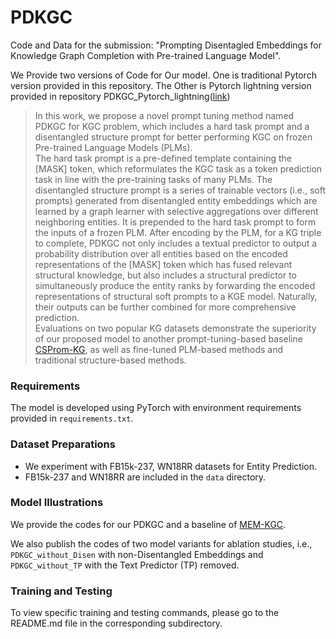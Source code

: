 # PDKGC

Code and Data for the submission: "Prompting Disentagled Embeddings for Knowledge Graph Completion with Pre-trained Language Model".

We Provide two versions of Code for Our model. One is traditional Pytorch version provided in this repository. The Other is Pytorch lightning version provided in repository PDKGC_Pytorch_lightning([link](https://github.com/zeng-orc/PDKGC_Pytorch_lightning))

>In this work, we propose a novel prompt tuning method named PDKGC for KGC problem, which includes a hard task prompt and a disentangled structure prompt for better performing KGC on frozen Pre-trained Language Models (PLMs).
<br>The hard task prompt is a pre-defined template containing the [MASK] token, which reformulates the KGC task as a token prediction task in line with the pre-training tasks of many PLMs.
The disentangled structure prompt is a series of trainable vectors (i.e., soft prompts) generated from disentangled entity embeddings which are learned by a graph learner with selective aggregations over different neighboring entities. It is prepended to the hard task prompt to form the inputs of a frozen PLM.
After encoding by the PLM, for a KG triple to complete, PDKGC not only includes a textual predictor to output a probability distribution over all entities based on the encoded representations of the [MASK] token which has fused relevant structural knowledge, but also includes a structural predictor to simultaneously produce the entity ranks by forwarding the encoded representations of structural soft prompts to a KGE model.
Naturally, their outputs can be further combined for more comprehensive prediction.
<br>Evaluations on two popular KG datasets demonstrate the superiority of our proposed model to another prompt-tuning-based baseline [CSProm-KG](https://arxiv.org/abs/2307.01709), as well as fine-tuned PLM-based methods and traditional structure-based methods.


### Requirements

The model is developed using PyTorch with environment requirements provided in `requirements.txt`.

### Dataset Preparations

- We experiment with FB15k-237, WN18RR datasets for Entity Prediction.
- FB15k-237 and WN18RR are included in the `data` directory.

### Model Illustrations

We provide the codes for our PDKGC and a baseline of [MEM-KGC](https://ieeexplore.ieee.org/document/9540703).

We also publish the codes of two model variants for ablation studies, i.e., `PDKGC_without_Disen` with non-Disentangled Embeddings and `PDKGC_without_TP` with the Text Predictor (TP) removed.

### Training and Testing

To view specific training and testing commands, please go to the README.md file in the corresponding subdirectory.
